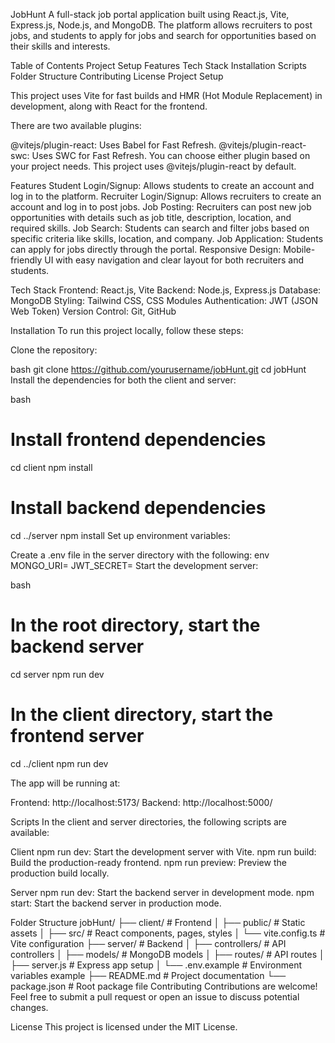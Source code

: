 JobHunt
A full-stack job portal application built using React.js, Vite, Express.js, Node.js, and MongoDB. The platform allows recruiters to post jobs, and students to apply for jobs and search for opportunities based on their skills and interests.

Table of Contents
Project Setup
Features
Tech Stack
Installation
Scripts
Folder Structure
Contributing
License
Project Setup

This project uses Vite for fast builds and HMR (Hot Module Replacement) in development, along with React for the frontend.

There are two available plugins:

@vitejs/plugin-react: Uses Babel for Fast Refresh.
@vitejs/plugin-react-swc: Uses SWC for Fast Refresh.
You can choose either plugin based on your project needs. This project uses @vitejs/plugin-react by default.

Features
Student Login/Signup: Allows students to create an account and log in to the platform.
Recruiter Login/Signup: Allows recruiters to create an account and log in to post jobs.
Job Posting: Recruiters can post new job opportunities with details such as job title, description, location, and required skills.
Job Search: Students can search and filter jobs based on specific criteria like skills, location, and company.
Job Application: Students can apply for jobs directly through the portal.
Responsive Design: Mobile-friendly UI with easy navigation and clear layout for both recruiters and students.

Tech Stack
Frontend: React.js, Vite
Backend: Node.js, Express.js
Database: MongoDB
Styling: Tailwind CSS, CSS Modules
Authentication: JWT (JSON Web Token)
Version Control: Git, GitHub

Installation
To run this project locally, follow these steps:

Clone the repository:

bash
git clone https://github.com/yourusername/jobHunt.git
cd jobHunt
Install the dependencies for both the client and server:

bash
# Install frontend dependencies
cd client
npm install

# Install backend dependencies
cd ../server
npm install
Set up environment variables:

Create a .env file in the server directory with the following:
env
MONGO_URI=<your-mongodb-connection-string>
JWT_SECRET=<your-jwt-secret-key>
Start the development server:

bash
# In the root directory, start the backend server
cd server
npm run dev

# In the client directory, start the frontend server
cd ../client
npm run dev

The app will be running at:

Frontend: http://localhost:5173/
Backend: http://localhost:5000/

Scripts
In the client and server directories, the following scripts are available:

Client
npm run dev: Start the development server with Vite.
npm run build: Build the production-ready frontend.
npm run preview: Preview the production build locally.

Server
npm run dev: Start the backend server in development mode.
npm start: Start the backend server in production mode.

Folder Structure
jobHunt/
├── client/         # Frontend
│   ├── public/     # Static assets
│   ├── src/        # React components, pages, styles
│   └── vite.config.ts   # Vite configuration
├── server/         # Backend
│   ├── controllers/   # API controllers
│   ├── models/        # MongoDB models
│   ├── routes/        # API routes
│   ├── server.js      # Express app setup
│   └── .env.example   # Environment variables example
├── README.md       # Project documentation
└── package.json    # Root package file
Contributing
Contributions are welcome! Feel free to submit a pull request or open an issue to discuss potential changes.

License
This project is licensed under the MIT License.
